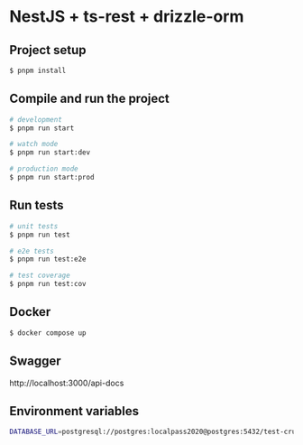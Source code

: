 # NestJS + ts-rest + drizzle-orm

## Project setup

```bash
$ pnpm install
```

## Compile and run the project

```bash
# development
$ pnpm run start

# watch mode
$ pnpm run start:dev

# production mode
$ pnpm run start:prod
```

## Run tests

```bash
# unit tests
$ pnpm run test

# e2e tests
$ pnpm run test:e2e

# test coverage
$ pnpm run test:cov
```

## Docker

```bash
$ docker compose up
```

## Swagger

http://localhost:3000/api-docs

## Environment variables

```bash
DATABASE_URL=postgresql://postgres:localpass2020@postgres:5432/test-crud
```
